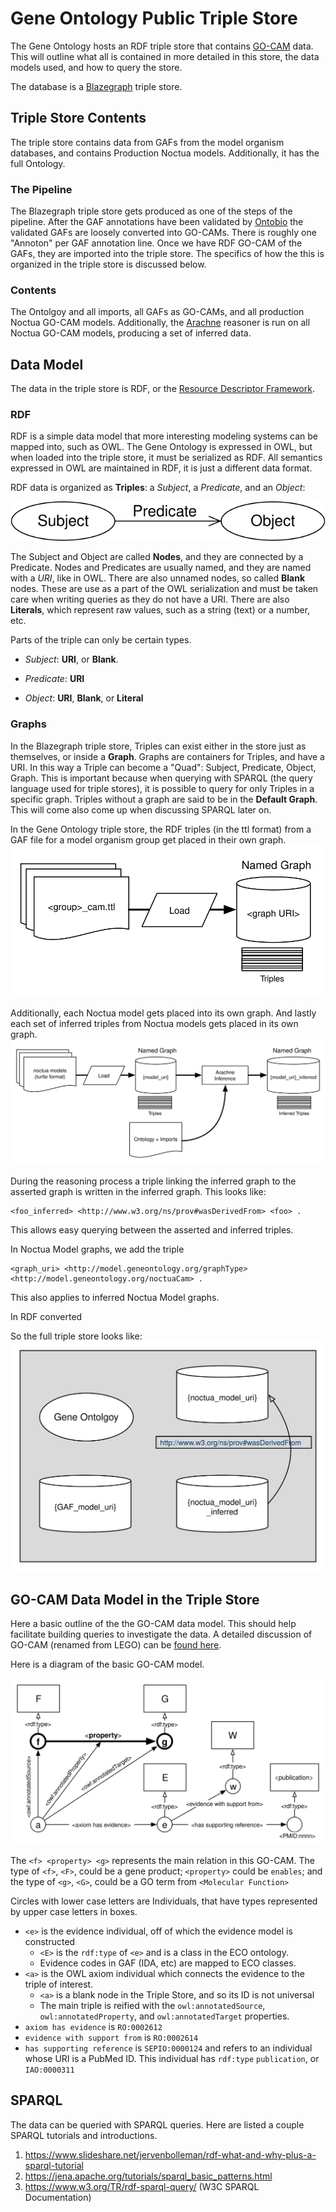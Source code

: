 # Gene Ontology Public Triple Store

The Gene Ontology hosts an RDF triple store that contains
[GO-CAM][1] data. This will outline what all is contained in more detailed in
this store, the data models used, and how to query the store.

The database is a [Blazegraph](https://www.blazegraph.com/) triple store.

## Triple Store Contents

The triple store contains data from GAFs from the model organism databases, and
contains Production Noctua models. Additionally, it has the full Ontology.

### The Pipeline

The Blazegraph triple store gets produced as one of the steps of the pipeline.
After the GAF annotations have been validated by [Ontobio](https://github.com/biolink/ontobio)
the validated GAFs are loosely converted into GO-CAMs. There is roughly
one "Annoton" per GAF annotation line. Once we have RDF GO-CAM of the GAFs,
they are imported into the triple store. The specifics of how the this is
organized in the triple store is discussed below.

### Contents

The Ontolgoy and all imports, all GAFs as GO-CAMs, and all production Noctua
GO-CAM models. Additionally, the [Arachne](https://github.com/balhoff/arachne)
reasoner is run on all Noctua GO-CAM models, producing a set of inferred data.

## Data Model

The data in the triple store is RDF, or the [Resource Descriptor Framework](https://www.w3.org/TR/rdf11-concepts/).

### RDF

RDF is a simple data model that more interesting modeling systems can be mapped
into, such as OWL. The Gene Ontology is expressed in OWL, but when loaded into
the triple store, it must be serialized as RDF. All semantics expressed in OWL
are maintained in RDF, it is just a different data format.

RDF data is organized as **Triples**: a *Subject*, a *Predicate*, and an *Object*:

![A Triple](rdf-graph.svg)

The Subject and Object are called **Nodes**, and they are connected by a Predicate.
Nodes and Predicates are usually named, and they are named with a *URI*, like in
OWL. There are also unnamed nodes, so called **Blank** nodes. These are use as a
part of the OWL serialization and must be taken care when writing queries as they do
not have a URI. There are also **Literals**, which represent raw values, such as
a string (text) or a number, etc.

Parts of the triple can only be certain types.

- *Subject*: **URI**, or **Blank**.

- *Predicate*: **URI**

- *Object*: **URI**, **Blank**, or **Literal**

### Graphs

In the Blazegraph triple store, Triples can exist either in the store just as
themselves, or inside a **Graph**. Graphs are containers for Triples, and have
a URI. In this way a Triple can become a "Quad": Subject, Predicate, Object, Graph.
This is important because when querying with SPARQL (the query language used for
triple stores), it is possible to query for only Triples in a specific graph.
Triples without a graph are said to be in the **Default Graph**. This will come
also come up when discussing SPARQL later on.

In the Gene Ontology triple store, the RDF triples (in the ttl format) from a GAF file
for a model organism group get placed in their own graph.
![Load GAF turtle models](simple_load.svg)

Additionally, each Noctua model
gets placed into its own graph. And lastly each set of inferred triples from
Noctua models gets placed in its own graph.
![Load Noctua models and inferences](noctua_load.svg)

During the reasoning process a triple linking the inferred graph to the asserted
graph is written in the inferred graph. This looks like:

    <foo_inferred> <http://www.w3.org/ns/prov#wasDerivedFrom> <foo> .

This allows easy querying between the asserted and inferred triples.

In Noctua Model graphs, we add the triple

    <graph_uri> <http://model.geneontology.org/graphType> <http://model.geneontology.org/noctuaCam> .

This also applies to inferred Noctua Model graphs.

In RDF converted

So the full
triple store looks like:
![Graphstore](graphstore.svg)

## GO-CAM Data Model in the Triple Store
Here a basic outline of the the GO-CAM data model. This should help facilitate
building queries to investigate the data. A detailed discussion of GO-CAM (renamed
from LEGO) can be [found here][2].

Here is a diagram of the basic GO-CAM model.

![GO CAM Diagram](gocam.svg)

The `<f> <property> <g>` represents the main relation in this GO-CAM. The type of
`<f>`, `<F>`, could be a gene product; `<property>` could be `enables`; and the
type of `<g>`, `<G>`, could be a GO term from `<Molecular Function>`

Circles with lower case letters are Individuals, that have types represented by
upper case letters in boxes.

* `<e>` is the evidence individual, off of which the evidence model is constructed
    * `<E>` is the `rdf:type` of `<e>` and is a class in the ECO ontology.
    * Evidence codes in GAF (IDA, etc) are mapped to ECO classes.
* `<a>` is the OWL axiom individual which connects the evidence to the triple
    of interest.
    * `<a>` is a blank node in the Triple Store, and so its ID is not universal
    * The main triple is reified with the `owl:annotatedSource`,
        `owl:annotatedProperty`, and `owl:annotatedTarget` properties.
* `axiom has evidence` is `RO:0002612`
* `evidence with support from` is `RO:0002614`
* `has supporting reference` is `SEPIO:0000124` and refers to an individual whose
    URI is a PubMed ID. This individual has `rdf:type` `publication`, or
    `IAO:0000311`

## SPARQL

The data can be queried with SPARQL queries. Here are listed a couple SPARQL
tutorials and introductions.

1. https://www.slideshare.net/jervenbolleman/rdf-what-and-why-plus-a-sparql-tutorial
2. https://jena.apache.org/tutorials/sparql_basic_patterns.html
3. https://www.w3.org/TR/rdf-sparql-query/ (W3C SPARQL Documentation)


[1]: https://docs.google.com/document/d/18ihslb7prB6CWtu2yjF-pMHZBTY1-AdXJAu-ZyuyXS4/edit?usp=sharing
[2]:https://github.com/geneontology/minerva/blob/master/specs/owl-model.md
